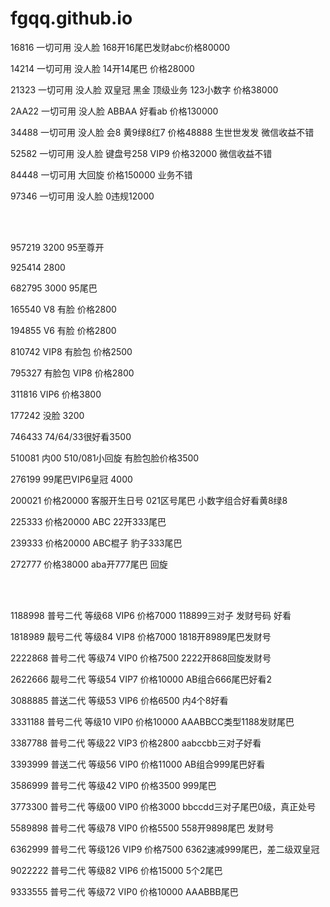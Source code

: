 # fgqq.github.io

16816   一切可用  没人脸  168开16尾巴发财abc价格80000

14214   一切可用  没人脸  14开14尾巴 价格28000

21323   一切可用  没人脸  双皇冠 黑金 顶级业务 123小数字 价格38000

2AA22  一切可用   没人脸  ABBAA 好看ab 价格130000

34488  一切可用   没人脸  会8 黄9绿8红7  价格48888  生世世发发 微信收益不错 

52582  一切可用   没人脸  键盘号258  VIP9 价格32000 微信收益不错

84448  一切可用   大回旋  价格150000 业务不错

97346  一切可用   没人脸  0违规12000

 
<br/>
<br/>

957219  3200 95至尊开

925414  2800 

682795  3000 95尾巴

165540  V8 有脸 价格2800

194855  V6 有脸 价格2800

810742 VIP8 有脸包 价格2500

795327 有脸包 VIP8 价格2800

311816 VIP6 价格3800

177242  没脸 3200

746433  74/64/33很好看3500

510081  内00 510/081小回旋 有脸包脸价格3500

276199  99尾巴VIP6皇冠 4000

200021     价格20000        客服开生日号 021区号尾巴 小数字组合好看黄8绿8

225333     价格20000        ABC 22开333尾巴 

239333     价格20000        ABC棍子 豹子333尾巴

272777     价格38000        aba开777尾巴 回旋

<br/>
<br/>

1188998   普号二代       等级68        VIP6         价格7000          118899三对子 发财号码 好看

1818989   靓号二代       等级84        VIP8         价格7000          1818开8989尾巴发财号

2222868   普号二代       等级74        VIP0         价格7500          2222开868回旋发财号

2622666   靓号二代       等级54        VIP7         价格10000        AB组合666尾巴好看2

3088885   普送二代       等级53        VIP6         价格6500          内4个8好看

3331188   普号二代       等级10        VIP0         价格10000         AAABBCC类型1188发财尾巴

3387788   普号二代       等级22        VIP3         价格2800          aabccbb三对子好看

3393999   普送二代       等级56        VIP0         价格11000        AB组合999尾巴好看

3586999   普号二代       等级42        VIP0         价格3500          999尾巴

3773300   普号二代       等级00        VIP0         价格3000          bbccdd三对子尾巴0级，真正处号

5589898   普号二代       等级78        VIP0         价格5500          558开9898尾巴 发财号

6362999   普号二代       等级126      VIP9         价格7500          6362速减999尾巴，差二级双皇冠

9022222   普号二代       等级82        VIP6         价格15000        5个2尾巴

9333555   普号二代       等级72        VIP0         价格10000        AAABBB尾巴


<br/>
<br/>
